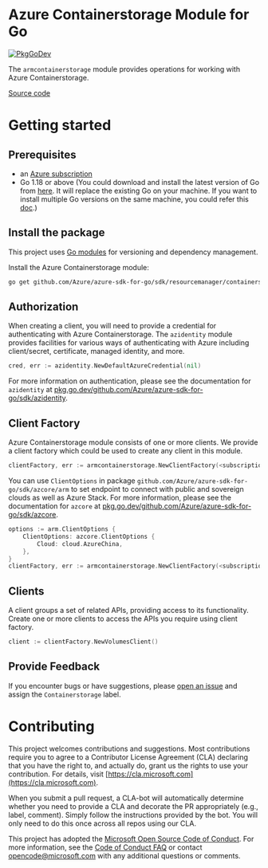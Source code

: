 # Azure Containerstorage Module for Go

[![PkgGoDev](https://pkg.go.dev/badge/github.com/Azure/azure-sdk-for-go/sdk/resourcemanager/containerstorage/armcontainerstorage)](https://pkg.go.dev/github.com/Azure/azure-sdk-for-go/sdk/resourcemanager/containerstorage/armcontainerstorage)

The `armcontainerstorage` module provides operations for working with Azure Containerstorage.

[Source code](https://github.com/Azure/azure-sdk-for-go/tree/main/sdk/resourcemanager/containerstorage/armcontainerstorage)

# Getting started

## Prerequisites

- an [Azure subscription](https://azure.microsoft.com/free/)
- Go 1.18 or above (You could download and install the latest version of Go from [here](https://go.dev/doc/install). It will replace the existing Go on your machine. If you want to install multiple Go versions on the same machine, you could refer this [doc](https://go.dev/doc/manage-install).)

## Install the package

This project uses [Go modules](https://github.com/golang/go/wiki/Modules) for versioning and dependency management.

Install the Azure Containerstorage module:

```sh
go get github.com/Azure/azure-sdk-for-go/sdk/resourcemanager/containerstorage/armcontainerstorage
```

## Authorization

When creating a client, you will need to provide a credential for authenticating with Azure Containerstorage.  The `azidentity` module provides facilities for various ways of authenticating with Azure including client/secret, certificate, managed identity, and more.

```go
cred, err := azidentity.NewDefaultAzureCredential(nil)
```

For more information on authentication, please see the documentation for `azidentity` at [pkg.go.dev/github.com/Azure/azure-sdk-for-go/sdk/azidentity](https://pkg.go.dev/github.com/Azure/azure-sdk-for-go/sdk/azidentity).

## Client Factory

Azure Containerstorage module consists of one or more clients. We provide a client factory which could be used to create any client in this module.

```go
clientFactory, err := armcontainerstorage.NewClientFactory(<subscription ID>, cred, nil)
```

You can use `ClientOptions` in package `github.com/Azure/azure-sdk-for-go/sdk/azcore/arm` to set endpoint to connect with public and sovereign clouds as well as Azure Stack. For more information, please see the documentation for `azcore` at [pkg.go.dev/github.com/Azure/azure-sdk-for-go/sdk/azcore](https://pkg.go.dev/github.com/Azure/azure-sdk-for-go/sdk/azcore).

```go
options := arm.ClientOptions {
    ClientOptions: azcore.ClientOptions {
        Cloud: cloud.AzureChina,
    },
}
clientFactory, err := armcontainerstorage.NewClientFactory(<subscription ID>, cred, &options)
```

## Clients

A client groups a set of related APIs, providing access to its functionality.  Create one or more clients to access the APIs you require using client factory.

```go
client := clientFactory.NewVolumesClient()
```

## Provide Feedback

If you encounter bugs or have suggestions, please
[open an issue](https://github.com/Azure/azure-sdk-for-go/issues) and assign the `Containerstorage` label.

# Contributing

This project welcomes contributions and suggestions. Most contributions require
you to agree to a Contributor License Agreement (CLA) declaring that you have
the right to, and actually do, grant us the rights to use your contribution.
For details, visit [https://cla.microsoft.com](https://cla.microsoft.com).

When you submit a pull request, a CLA-bot will automatically determine whether
you need to provide a CLA and decorate the PR appropriately (e.g., label,
comment). Simply follow the instructions provided by the bot. You will only
need to do this once across all repos using our CLA.

This project has adopted the
[Microsoft Open Source Code of Conduct](https://opensource.microsoft.com/codeofconduct/).
For more information, see the
[Code of Conduct FAQ](https://opensource.microsoft.com/codeofconduct/faq/)
or contact [opencode@microsoft.com](mailto:opencode@microsoft.com) with any
additional questions or comments.